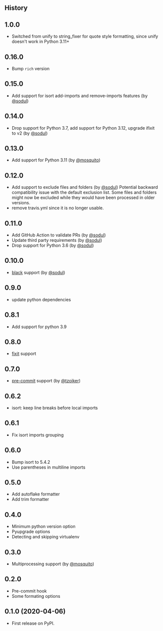 ## History

1.0.0
----------------------
* Switched from unify to string_fixer for quote style formatting, since unify doesn't work in Python 3.11+

0.16.0
----------------------
* Bump `rich` version

0.15.0
----------------------
* Add support for isort add-imports and remove-imports features (by [@sodul](https://github.com/sodul))

0.14.0
----------------------
* Drop support for Python 3.7, add support for Python 3.12, upgrade ifixit to v2 (by [@sodul](https://github.com/sodul))


0.13.0
----------------------
* Add support for Python 3.11 (by [@mosquito](https://github.com/mosquito))


0.12.0
----------------------

* Add support to exclude files and folders (by [@sodul](https://github.com/sodul))
  Potential backward compatibility issue with the default exclusion list.
  Some files and folders might now be excluded while they would have been
  processed in older versions.
* remove travis.yml since it is no longer usable.


0.11.0
----------------------

* Add GitHub Action to validate PRs (by [@sodul](https://github.com/sodul))
* Update third party requirements (by [@sodul](https://github.com/sodul))
* Drop support for Python 3.6 (by [@sodul](https://github.com/sodul))


0.10.0
----------------------

* [black](https://github.com/psf/black) support (by [@sodul](https://github.com/sodul))


0.9.0
----------------------

* update python dependencies


0.8.1
----------------------

* Add support for python 3.9


0.8.0
----------------------

* [fixit](https://github.com/Instagram/Fixit) support


0.7.0
----------------------

* [pre-commit](https://pre-commit.com/) support (by [@tzoiker](https://github.com/tzoiker))


0.6.2
----------------------

* isort: keep line breaks before local imports


0.6.1
----------------------

* Fix isort imports grouping


0.6.0
----------------------

* Bump isort to 5.4.2
* Use parentheses in multiline imports


0.5.0
----------------------

* Add autoflake formatter
* Add trim formatter


0.4.0
----------------------

* Minimum python version option
* Pyupgrade options
* Detecting and skipping virtualenv


0.3.0
----------------------

* Multiprocessing support (by [@mosquito](https://github.com/mosquito))


0.2.0
-----------------------

* Pre-commit hook
* Some formating options


0.1.0 (2020-04-06)
------------------------

* First release on PyPI.
